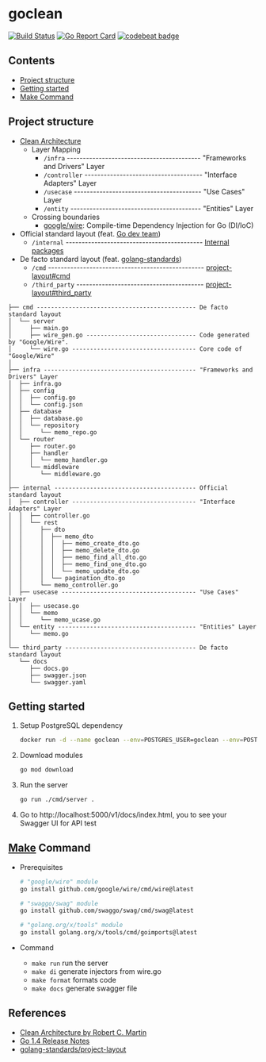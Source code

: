 # goclean
[![Build Status](https://github.com/slowhigh/goclean/actions/workflows/ci.yml/badge.svg?branch=main)](https://github.com/features/actions)
[![Go Report Card](https://goreportcard.com/badge/github.com/slowhigh/goclean)](https://goreportcard.com/report/github.com/slowhigh/goclean)
[![codebeat badge](https://codebeat.co/badges/20be09ab-0fe5-4789-9bcc-731c193aa59e)](https://codebeat.co/projects/github-com-slowhigh-goclean-main)

## Contents
 - [Project structure](#project-structure)
 - [Getting started](#getting-started)
 - [Make Command](#make-command)

## Project structure
- [Clean Architecture](https://blog.cleancoder.com/uncle-bob/2012/08/13/the-clean-architecture.html)
  - Layer Mapping
    - `/infra` ------------------------------------------ "Frameworks and Drivers" Layer
    - `/controller` ------------------------------------- "Interface Adapters" Layer
    - `/usecase` ---------------------------------------- "Use Cases" Layer
    - `/entity` ----------------------------------------- "Entities" Layer
  - Crossing boundaries
    - [google/wire](https://github.com/google/wire): Compile-time Dependency Injection for Go (DI/IoC)
- Official standard layout (feat. [Go dev team](https://go.dev/doc/go1.4))
  - `/internal` ------------------------------------------- [Internal packages](https://go.dev/doc/go1.4#internalpackages)
- De facto standard layout (feat. [golang-standards](https://github.com/golang-standards))
  - `/cmd` ------------------------------------------------- [project-layout#cmd](https://github.com/golang-standards/project-layout#cmd)
  - `/third_party` ---------------------------------------- [project-layout#third_party](https://github.com/golang-standards/project-layout#third_party)
```
├── cmd --------------------------------------------- De facto standard layout
│  └── server
│     ├── main.go
│     ├── wire_gen.go ------------------------------- Code generated by "Google/Wire".
│     └── wire.go ----------------------------------- Core code of "Google/Wire"
│
├── infra ------------------------------------------- "Frameworks and Drivers" Layer
│  ├── infra.go
│  ├── config
│  │  ├── config.go
│  │  └── config.json
│  ├── database
│  │  ├── database.go
│  │  └── repository
│  │     └── memo_repo.go
│  └── router
│     ├── router.go
│     ├── handler
│     │  └── memo_handler.go
│     └── middleware
│        └── middleware.go
│
├── internal ---------------------------------------- Official standard layout
│  ├── controller ----------------------------------- "Interface Adapters" Layer
│  │  ├── controller.go
│  │  └── rest
│  │     ├── dto
│  │     │  ├── memo_dto
│  │     │  │  ├── memo_create_dto.go
│  │     │  │  ├── memo_delete_dto.go
│  │     │  │  ├── memo_find_all_dto.go
│  │     │  │  ├── memo_find_one_dto.go
│  │     │  │  └── memo_update_dto.go
│  │     │  └── pagination_dto.go
│  │     └── memo_controller.go
│  ├── usecase -------------------------------------- "Use Cases" Layer
│  │  ├── usecase.go
│  │  └── memo
│  │     └── memo_ucase.go
│  └── entity --------------------------------------- "Entities" Layer
│     └── memo.go
│
└── third_party ------------------------------------- De facto standard layout
   └── docs
      ├── docs.go
      ├── swagger.json
      └── swagger.yaml
```

## Getting started
1.  Setup PostgreSQL dependency
    ```bash
    docker run -d --name goclean --env=POSTGRES_USER=goclean --env=POSTGRES_PASSWORD=goclean1! --env=POSTGRES_DB=goclean --env=TIMEZONE=Asia/Seoul -p 5432:5432 postgres
    ```

2. Download modules
    ```bash
    go mod download
    ```
3. Run the server
    ```bash
    go run ./cmd/server .
    ```

4. Go to http://localhost:5000/v1/docs/index.html, you to see your Swagger UI for API test

## [Make](https://www.gnu.org/software/make/) Command
- Prerequisites
  ```bash
  # "google/wire" module
  go install github.com/google/wire/cmd/wire@latest

  # "swaggo/swag" module
  go install github.com/swaggo/swag/cmd/swag@latest

  # "golang.org/x/tools" module
  go install golang.org/x/tools/cmd/goimports@latest
  ```

- Command
  - `make run` run the server
  - `make di` generate injectors from wire.go
  - `make format` formats code
  - `make docs` generate swagger file

## References
- [Clean Architecture by Robert C. Martin](https://blog.cleancoder.com/uncle-bob/2012/08/13/the-clean-architecture.html)
- [Go 1.4 Release Notes](https://go.dev/doc/go1.4#internalpackages)
- [golang-standards/project-layout](https://github.com/golang-standards/project-layout)
